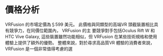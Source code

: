 # 價格分析
VRFusion 的市場定價為＄599 美元。
此價格與同類型的高端VR 頭截裝置相比具有競爭力，在同價位範圍內， VRFusion 的主
要競爭對手包括Oculus Rift W 和HTC Vive Galaxy, 這些裝置雖然功能相似，但
VRFusion 在某些技術規格和使用體驗上提供了額外的優勢。
整體來說，對於尋求高品質VR 體驗的消費者來說， VRFusion 是一個非常值得考慮的選